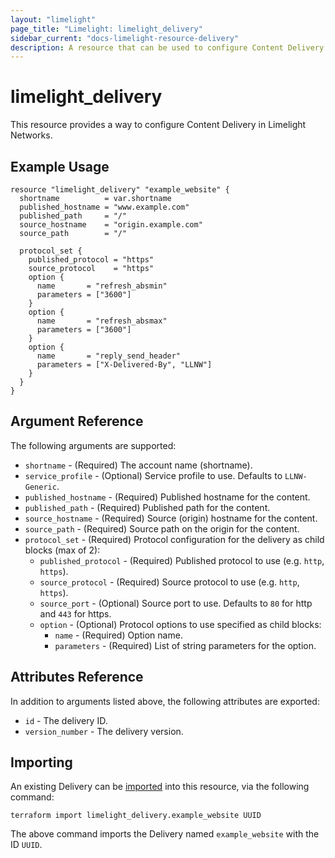 ```yaml
---
layout: "limelight"
page_title: "Limelight: limelight_delivery"
sidebar_current: "docs-limelight-resource-delivery"
description: A resource that can be used to configure Content Delivery.
---
```


# limelight_delivery

This resource provides a way to configure Content Delivery in Limelight Networks.

## Example Usage

```hcl
resource "limelight_delivery" "example_website" {
  shortname          = var.shortname
  published_hostname = "www.example.com"
  published_path     = "/"
  source_hostname    = "origin.example.com"
  source_path        = "/"

  protocol_set {
    published_protocol = "https"
    source_protocol    = "https"
    option {
      name       = "refresh_absmin"
      parameters = ["3600"]
    }
    option {
      name       = "refresh_absmax"
      parameters = ["3600"]
    }
    option {
      name       = "reply_send_header"
      parameters = ["X-Delivered-By", "LLNW"]
    }
  }
}
```

## Argument Reference

The following arguments are supported:

* `shortname` - (Required) The account name (shortname).
* `service_profile` - (Optional) Service profile to use. Defaults to `LLNW-Generic`.
* `published_hostname` - (Required) Published hostname for the content.
* `published_path` - (Required) Published path for the content.
* `source_hostname` - (Required) Source (origin) hostname for the content.
* `source_path` - (Required) Source path on the origin for the content.
* `protocol_set` - (Required) Protocol configuration for the delivery as child blocks (max of 2):
  * `published_protocol` - (Required) Published protocol to use (e.g. `http`, `https`).
  * `source_protocol` - (Required) Source protocol to use (e.g. `http`, `https`).
  * `source_port` - (Optional) Source port to use. Defaults to `80` for http and `443` for https.
  * `option` - (Optional) Protocol options to use specified as child blocks:
      * `name` - (Required) Option name.
      * `parameters` - (Required) List of string parameters for the option.

## Attributes Reference

In addition to arguments listed above, the following attributes are exported:

* `id` - The delivery ID.
* `version_number` - The delivery version.

## Importing

An existing Delivery can be [imported][docs-import] into this resource, via the following command:

[docs-import]: /docs/import/index.html

```
terraform import limelight_delivery.example_website UUID
```

The above command imports the Delivery named `example_website` with the ID `UUID`.